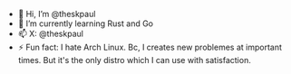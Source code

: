 - 👋 Hi, I’m @theskpaul
- 🌱 I’m currently learning Rust and Go
- 📫 X: @theskpaul
- ⚡ Fun fact: I hate Arch Linux. Bc, I creates new problemes at important times.
              But it's the only distro which I can use with satisfaction.

<!---
theskpaul/theskpaul is a ✨ special ✨ repository because its `README.md` (this file) appears on your GitHub profile.
You can click the Preview link to take a look at your changes.
--->
